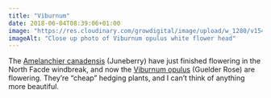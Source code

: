 ```yaml
---
title: "Viburnum"
date: 2018-06-04T08:39:06+01:00
image: "https://res.cloudinary.com/growdigital/image/upload/w_1280/v1544218916/viburnum-42430712802.jpg"
imageAlt: "Close up photo of Viburnum opulus white flower head"
---
```


The [Amelanchier canadensis](https://www.pfaf.org/user/Plant.aspx?LatinName=Amelanchier+canadensis) (Juneberry) have just finished flowering in the North Facde windbreak, and now the [Viburnum opulus](https://www.pfaf.org/user/Plant.aspx?LatinName=Viburnum+opulus) (Guelder Rose) are flowering. They’re “cheap” hedging plants, and I can’t think of anything more beautiful.
